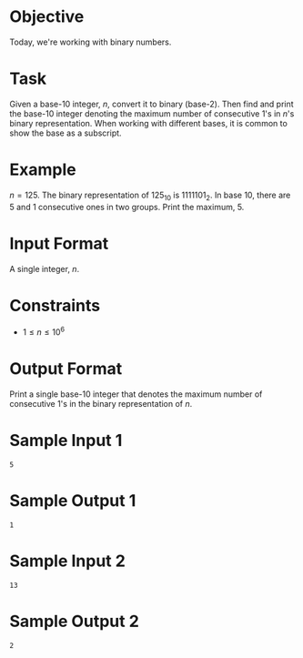 # Objective

Today, we're working with binary numbers. 

# Task

Given a base-10 integer, $n$, convert it to binary (base-2). Then find and print the base-10 integer denoting the maximum number of consecutive 1's in $n$'s binary representation. When working with different bases, it is common to show the base as a subscript.

# Example

$n = 125$. The binary representation of $125_{10}$ is $1111101_{2}$. In base 10, there are 5 and 1 consecutive ones in two groups. Print the maximum, 5.

# Input Format

A single integer, $n$.

# Constraints

* $1 \leq n \leq 10^6$

# Output Format

Print a single base-10 integer that denotes the maximum number of consecutive 1's in the binary representation of $n$.


# Sample Input 1

```
5

```

# Sample Output 1

```
1

```

# Sample Input 2

```
13
```


# Sample Output 2

```
2
```
